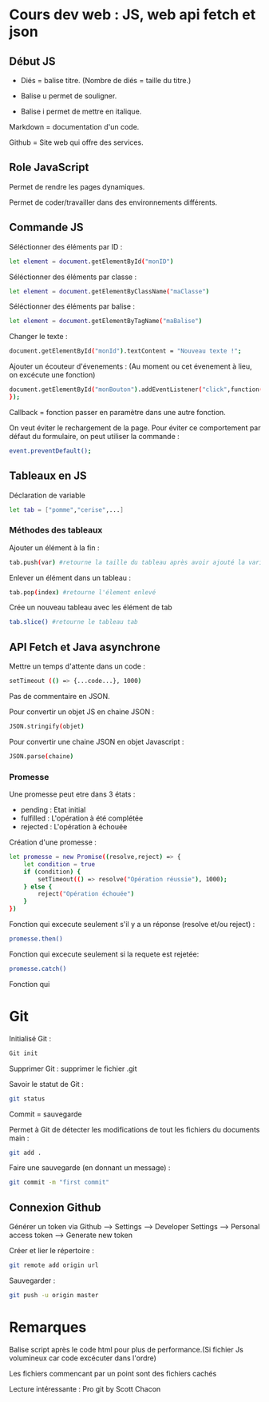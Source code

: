 # Cours dev web : JS, web api fetch et json

## Début JS

 - Diés = balise titre. (Nombre de diés = taille du titre.)

 - Balise u permet de souligner.

 - Balise i permet de mettre en italique.

 Markdown = documentation d'un code.

 Github = Site web qui offre des services.

## Role JavaScript 
 Permet de rendre les pages dynamiques. 

 Permet de coder/travailler dans des environnements différents.

## Commande JS

Séléctionner des éléments par ID :

```sh
let element = document.getElementById("monID")
```
Séléctionner des éléments par classe :

```sh
let element = document.getElementByClassName("maClasse")
```

Séléctionner des éléments par balise :

```sh
let element = document.getElementByTagName("maBalise")
```

Changer le texte :

```sh
document.getElementById("monId").textContent = "Nouveau texte !";
```

Ajouter un écouteur d'évenements :
(Au moment ou cet évenement à lieu, on excécute une fonction)

```sh
document.getElementById("monBouton").addEventListener("click",function(){alert("Bouton cliqué !");
});
```
Callback = fonction passer en paramètre dans une autre fonction.

 On veut éviter le rechargement de la page.
 Pour éviter ce comportement par défaut du formulaire, on peut utiliser la commande :

 ```sh
 event.preventDefault();
 ```

## Tableaux en JS

Déclaration de variable

```sh
let tab = ["pomme","cerise",...]
```

### Méthodes des tableaux

Ajouter un élément à la fin :

```sh
tab.push(var) #retourne la taille du tableau après avoir ajouté la variable
```

Enlever un élément dans un tableau :

```sh
tab.pop(index) #retourne l'élement enlevé
```

Crée un nouveau tableau avec les élément de tab

```sh
tab.slice() #retourne le tableau tab
```

## API Fetch et Java asynchrone

Mettre un temps d'attente dans un code :

```sh
setTimeout (() => {...code...}, 1000)
```

Pas de commentaire en JSON.

Pour convertir un objet JS en chaine JSON :

```sh
JSON.stringify(objet)
```

Pour convertir une chaine JSON en objet Javascript :

```sh
JSON.parse(chaine)
```

### Promesse

Une promesse peut etre dans 3 états :
 - pending : Etat initial
 - fulfilled : L'opération à été complétée
 - rejected : L'opération à échouée

Création d'une promesse :

```sh
let promesse = new Promise((resolve,reject) => {
    let condition = true
    if (condition) {
        setTimeout(() => resolve("Opération réussie"), 1000);
    } else {
        reject("Opération échouée")
    }
})
```

Fonction qui excecute seulement s'il y a un réponse (resolve et/ou reject) :

```sh
promesse.then()
```
Fonction qui excecute seulement si la requete est rejetée:

```sh
promesse.catch()
```

Fonction qui 

# Git 

Initialisé Git : 

```sh
Git init
```

Supprimer Git : supprimer le fichier .git

Savoir le statut de Git : 

```sh
git status
```

Commit = sauvegarde

Permet à Git de détecter les modifications de tout les fichiers du documents main : 

```sh
git add .
```

Faire une sauvegarde (en donnant un message) : 

```sh
git commit -m "first commit"
```

## Connexion Github

Générer un token via Github --> Settings --> Developer Settings --> Personal access token --> Generate new token

Créer et lier le répertoire :

```sh
git remote add origin url
```

Sauvegarder : 

```sh
git push -u origin master
```

# Remarques

Balise script après le code html pour plus de performance.(Si fichier Js volumineux car code excécuter dans l'ordre)

Les fichiers commencant par un point sont des fichiers cachés

Lecture intéressante : Pro git by Scott Chacon